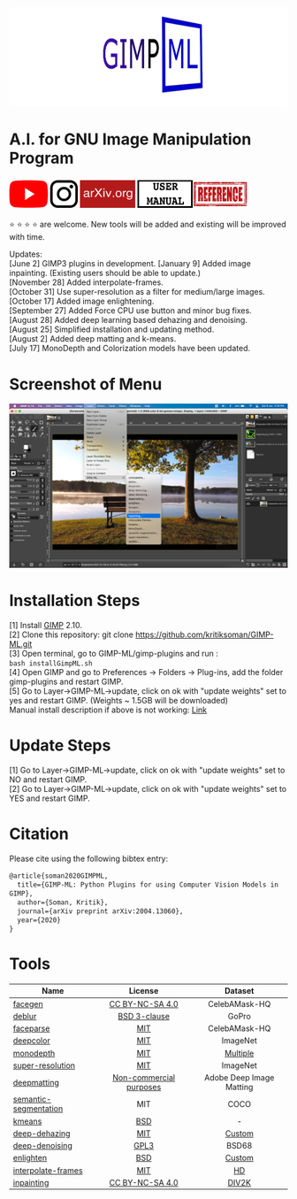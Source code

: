 <img src="https://github.com/kritiksoman/tmp/blob/master/cover.png" width="1280" height="180"> <br>
# A.I. for GNU Image Manipulation Program
### [<img src="https://github.com/kritiksoman/tmp/blob/master/yt.png" width="70" height="50">](https://www.youtube.com/channel/UCzZn99R6Zh0ttGqvZieT4zw) [<img src="https://github.com/kritiksoman/tmp/blob/master/inst.png" width="50" height="50">](https://www.instagram.com/explore/tags/gimpml/) [<img src="https://github.com/kritiksoman/tmp/blob/master/arxiv.png" width="100" height="50">](https://arxiv.org/abs/2004.13060) [<img src="https://github.com/kritiksoman/tmp/blob/master/manual.png" width="100" height="50">](https://github.com/kritiksoman/GIMP-ML/wiki/User-Manual)[<img src="https://github.com/kritiksoman/tmp/blob/master/ref.png" width="100" height="50">](https://github.com/kritiksoman/GIMP-ML/wiki/References) <br>
 
:star: :star: :star: :star: are welcome. New tools will be added and existing will be improved with time.<br>

Updates: <br>
[June 2] GIMP3 plugins in development.
[January 9] Added image inpainting. (Existing users should be able to update.)<br>
[November 28] Added interpolate-frames.<br>
[October 31] Use super-resolution as a filter for medium/large images.<br>
[October 17] Added image enlightening.<br>
[September 27] Added Force CPU use button and minor bug fixes. <br>
[August 28] Added deep learning based dehazing and denoising. <br>
[August 25] Simplified installation and updating method. <br>
[August 2] Added deep matting and k-means. <br>
[July 17] MonoDepth and Colorization models have been updated. <br>

# Screenshot of Menu
![image1](https://github.com/kritiksoman/tmp/blob/master/screenshot.png)

# Installation Steps
[1] Install [GIMP](https://www.gimp.org/downloads/) 2.10.<br>
[2] Clone this repository: git clone https://github.com/kritiksoman/GIMP-ML.git <br>
[3] Open terminal, go to GIMP-ML/gimp-plugins and run : <br>
    ```bash installGimpML.sh```<br>
[4] Open GIMP and go to Preferences -> Folders -> Plug-ins, add the folder gimp-plugins and restart GIMP. <br>
[5] Go to Layer->GIMP-ML->update, click on ok with "update weights" set to yes and restart GIMP. (Weights ~ 1.5GB will be downloaded)<br>
Manual install description if above is not working: [Link](https://github.com/kritiksoman/GIMP-ML/blob/master/INSTALLATION.md) <br>

# Update Steps
[1] Go to Layer->GIMP-ML->update, click on ok with "update weights" set to NO and restart GIMP. <br>
[2] Go to Layer->GIMP-ML->update, click on ok with "update weights" set to YES and restart GIMP. <br>

# Citation
Please cite using the following bibtex entry:

```
@article{soman2020GIMPML,
  title={GIMP-ML: Python Plugins for using Computer Vision Models in GIMP},
  author={Soman, Kritik},
  journal={arXiv preprint arXiv:2004.13060},
  year={2020}
}
```

# Tools
| Name | License | Dataset |
| ------------- |:-------------:| :-------------:| 
| [facegen](https://github.com/kritiksoman/GIMP-ML/wiki/User-Manual#face-portrait-generation) | [CC BY-NC-SA 4.0](https://github.com/switchablenorms/CelebAMask-HQ#dataset-agreement) | CelebAMask-HQ |
| [deblur](https://github.com/kritiksoman/GIMP-ML/wiki/User-Manual#de-blur) | [BSD 3-clause](https://github.com/VITA-Group/DeblurGANv2/blob/master/LICENSE) | GoPro |
| [faceparse](https://github.com/kritiksoman/GIMP-ML/wiki/User-Manual#face-parsing) | [MIT](https://github.com/zllrunning/face-parsing.PyTorch/blob/master/LICENSE) | CelebAMask-HQ |
| [deepcolor](https://github.com/kritiksoman/GIMP-ML/wiki/User-Manual#deep-image-coloring) | [MIT](https://github.com/junyanz/interactive-deep-colorization/blob/master/LICENSE) | ImageNet |
| [monodepth](https://github.com/kritiksoman/GIMP-ML/wiki/User-Manual#monodepth) | [MIT](https://github.com/intel-isl/MiDaS/blob/master/LICENSE) | [Multiple](https://arxiv.org/pdf/1907.01341v3.pdf) |
| [super-resolution](https://github.com/kritiksoman/GIMP-ML/wiki/User-Manual#image-super-resolution) | [MIT](https://github.com/twtygqyy/pytorch-SRResNet/blob/master/LICENSE) | ImageNet |
| [deepmatting](https://github.com/kritiksoman/GIMP-ML/wiki/User-Manual#deep-image-matting) | [Non-commercial purposes](https://github.com/poppinace/indexnet_matting/blob/master/Adobe%20Deep%20Image%20Mattng%20Dataset%20License%20Agreement.pdf) | Adobe Deep Image Matting |
| [semantic-segmentation](https://github.com/kritiksoman/GIMP-ML/wiki/User-Manual#semantic-segmentation) | MIT | COCO |
| [kmeans](https://github.com/kritiksoman/GIMP-ML/wiki/User-Manual#k-means-clustering) | [BSD](https://github.com/scipy/scipy/blob/master/LICENSE.txt) | - |
| [deep-dehazing](https://github.com/kritiksoman/GIMP-ML/wiki/User-Manual#de-haze) | [MIT](https://github.com/MayankSingal/PyTorch-Image-Dehazing/blob/master/LICENSE) | [Custom](https://sites.google.com/site/boyilics/website-builder/project-page) |
| [deep-denoising](https://github.com/kritiksoman/GIMP-ML/wiki/User-Manual#de-noise) | [GPL3](https://github.com/SaoYan/DnCNN-PyTorch/blob/master/LICENSE) | BSD68 |
| [enlighten](https://github.com/kritiksoman/GIMP-ML/wiki/User-Manual#enlightening) | [BSD](https://github.com/VITA-Group/EnlightenGAN/blob/master/License) | [Custom](https://arxiv.org/pdf/1906.06972.pdf) |
| [interpolate-frames](https://github.com/kritiksoman/GIMP-ML/wiki/User-Manual#interpolate-frames) | [MIT](https://github.com/hzwer/arXiv2020-RIFE/blob/main/LICENSE) | [HD](https://arxiv.org/pdf/2011.06294.pdf) |
| [inpainting](https://github.com/kritiksoman/GIMP-ML/wiki/User-Manual#in-painting) | [CC BY-NC-SA 4.0](https://github.com/a-mos/High_Resolution_Image_Inpainting/blob/master/LICENSE.md) | [DIV2K](http://ceur-ws.org/Vol-2744/short18.pdf) |


